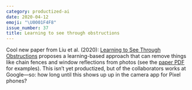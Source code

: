 ```yaml
---
category: productized-ai
date: 2020-04-12
emoji: "\U0001F4F8"
issue_number: 37
title: Learning to see through obstructions
---
```


Cool new paper from Liu et al. (2020): [Learning to See Through Obstructions](https://arxiv.org/abs/2004.01180?utm_campaign=Dynamically%20Typed&utm_medium=email&utm_source=Revue%20newsletter) proposes a learning-based approach that can remove things like chain fences and window reflections from photos (see the [paper PDF ](https://arxiv.org/pdf/2004.01180.pdf?utm_campaign=Dynamically%20Typed&utm_medium=email&utm_source=Revue%20newsletter)for examples).
This isn’t yet productized, but of the collaborators works at Google—so: how long until this shows up up in the camera app for Pixel phones?